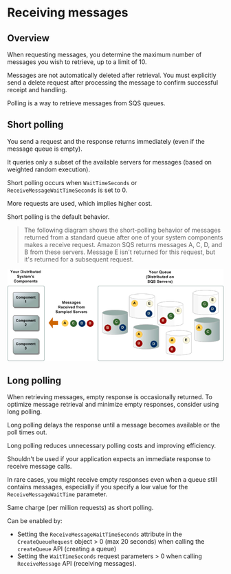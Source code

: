 # Receiving messages

## Overview

When requesting messages, you determine the maximum number of messages you wish to retrieve, up to a limit of 10.

Messages are not automatically deleted after retrieval. You must explicitly send a delete request after processing the message to confirm successful receipt and handling.

Polling is a way to retrieve messages from SQS queues.

## Short polling

You send a request and the response returns immediately (even if the message queue is empty).

It queries only a subset of the available servers for messages (based on weighted random execution).

Short polling occurs when `WaitTimeSeconds` or `ReceiveMessageWaitTimeSeconds` is set to 0.

More requests are used, which implies higher cost.

Short polling is the default behavior.

> The following diagram shows the short-polling behavior of messages returned from a standard queue after one of your system components makes a receive request. Amazon SQS returns messages A, C, D, and B from these servers. Message E isn't returned for this request, but it's returned for a subsequent request.

![](./images/short-polling.png)


## Long polling

When retrieving messages, empty response is occasionally returned. To optimize message retrieval and minimize empty responses, consider using long polling.

Long polling delays the response until a message becomes available or the poll times out.

Long polling reduces unnecessary polling costs and improving efficiency.

Shouldn't be used if your application expects an immediate response to receive message calls.

In rare cases, you might receive empty responses even when a queue still contains messages, especially if you specify a low value for the `ReceiveMessageWaitTime` parameter.

Same charge (per million requests) as short polling.

Can be enabled by:
- Setting the `ReceiveMessageWaitTimeSeconds` attribute in the `CreateQueueRequest` object > 0 (max 20 seconds) when calling the `createQueue` API (creating a queue)
- Setting the `WaitTimeSeconds` request parameters > 0 when calling `ReceiveMessage` API (receiving messages).
